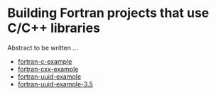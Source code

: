 # Building Fortran projects that use C/C++ libraries

Abstract to be written ...

- [fortran-c-example](fortran-c-example/)
- [fortran-cxx-example](fortran-cxx-example/)
- [fortran-uuid-example](fortran-uuid-example/)
- [fortran-uuid-example-3.5](fortran-uuid-example-3.5/)
